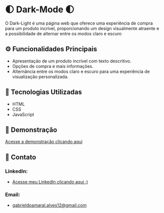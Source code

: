# 🌓 Dark-Mode 🌓



O Dark-Light é uma página web que oferece uma experiência de compra para um produto incrível, proporcionando um design visualmente atraente e a possibilidade de alternar entre os modos claro e escuro

## ⚙️ Funcionalidades Principais
- Apresentação de um produto incrível com texto descritivo.
- Opções de compra e mais informações.
- Alternância entre os modos claro e escuro para uma experiência de visualização personalizada.

## 🚀 Tecnologias Utilizadas

- HTML
- CSS
- JavaScript

## 🔗 Demonstração

[Acesse a demonstração clicando aqui](https://skypse.github.io/Projeto-32-JavaScript-Dark-Mode/)

## 📧 Contato

### LinkedIn:
- [Acesse meu LinkedIn clicando aqui :)](https://www.linkedin.com/in/gabriel-do-amaral-alves-3a1055236/)

### Email:
- gabrieldoamaral.alves12@gmail.com
